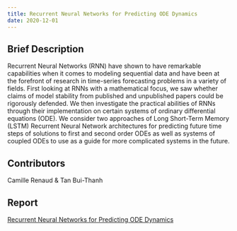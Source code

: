 ```yaml
---
title: Recurrent Neural Networks for Predicting ODE Dynamics
date: 2020-12-01
---
```




<!--more-->

## Brief Description

Recurrent Neural Networks (RNN) have shown to have remarkable capabilities when it
comes to modeling sequential data and have been at the forefront of research in time-series
forecasting problems in a variety of fields. First looking at RNNs with a mathematical focus,
we saw whether claims of model stability from published and unpublished papers could be
rigorously defended. We then investigate the practical abilities of RNNs through their implementation on certain systems of ordinary differential equations (ODE). We consider two
approaches of Long Short-Term Memory (LSTM) Recurrent Neural Network architectures for
predicting future time steps of solutions to first and second order ODEs as well as systems of
coupled ODEs to use as a guide for more complicated systems in the future. 

## Contributors

Camille Renaud & Tan Bui-Thanh

## Report

[Recurrent Neural Networks for Predicting ODE Dynamics](Camille.pdf)
